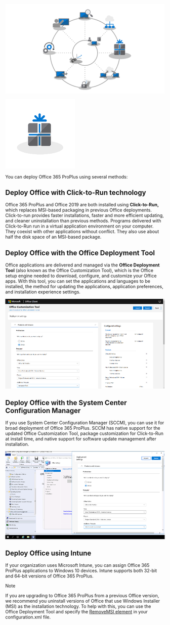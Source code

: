 ![Step 3 highlighted on the deployment wheel](../media/step-3-office-and-lob-app-delivery-wheel-main.png)

![Step 3 icon](../media/step-3-icon.png)

You can deploy Office 365 ProPlus using several methods:

## Deploy Office with Click-to-Run technology

Office 365 ProPlus and Office 2019 are both installed using **Click-to-Run,** which replaces MSI-based packaging in previous Office deployments. Click-to-run provides faster installations, faster and more efficient updating, and cleaner uninstallation than previous methods. Programs delivered with Click-to-Run run in a virtual application environment on your computer. They coexist with other applications without conflict. They also use about half the disk space of an MSI-based package.

## Deploy Office with the Office Deployment Tool

Office applications are delivered and managed via the **Office Deployment Tool** (also known as the Office Customization Tool), which is the Office setup engine needed to download, configure, and customize your Office apps. With this tool, you can set the applications and languages to be installed, the method for updating the applications, application preferences, and installation experience settings.

![Office Customization Tool](../media/step-3-office-and-lob-app-delivery-media-7-50.png)

## Deploy Office with the System Center Configuration Manager

If you use System Center Configuration Manager (SCCM), you can use it for broad deployment of Office 365 ProPlus. SCCM has native support for the updated Office Customization Tool, package customization for Click-to-Run at install time, and native support for software update management after installation. 

![SCCM Deployment Settings](../media/step-3-office-and-lob-app-delivery-media-6-50.png)

## Deploy Office using Intune

If your organization uses Microsoft Intune, you can assign Office 365 ProPlus applications to Windows 10 devices. Intune supports both 32-bit and 64-bit versions of Office 365 ProPlus.

> [!NOTE]
> If you are upgrading to Office 365 ProPlus from a previous Office version, we recommend you uninstall versions of Office that use Windows Installer (MSI) as the installation technology. To help with this, you can use the Office Deployment Tool and specify the [RemoveMSI element]( /deployoffice/upgrade-from-msi-version) in your configuration.xml file.



